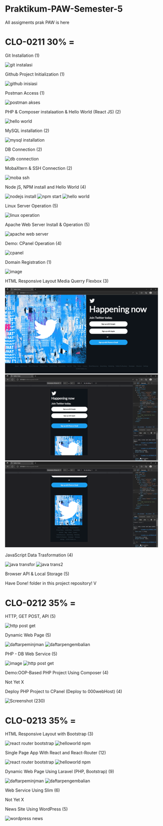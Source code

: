 # Praktikum-PAW-Semester-5
All assigments prak PAW is here

# CLO-0211 30% =

Git Installation (1)

![git instalasi](https://user-images.githubusercontent.com/86870047/209456930-faab1ae6-6d27-4ba3-9d09-efd3af9d3eb3.jpg)

Github Project Initialization (1)

![github inisiasi](https://user-images.githubusercontent.com/86870047/209456938-5a3215aa-28b0-4d79-8ec1-6cf609235b84.jpg)

Postman Access (1)

![postman akses](https://user-images.githubusercontent.com/86870047/209456952-5628073f-676e-4d9c-a8af-24963da029f4.jpg)

PHP & Composer instalaation & Hello World (React JS) (2)

![hello world](https://user-images.githubusercontent.com/86870047/209456966-5b250c54-e7b4-48f1-b690-f7b2976ed4ce.jpg)

MySQL installation (2)

![mysql installation](https://user-images.githubusercontent.com/86870047/209456973-6ec45556-5dc7-4bba-ba5d-e6abb2bc63a9.jpg)

DB Connection (2)

![db connection](https://user-images.githubusercontent.com/86870047/209456978-b02af4a2-3a87-465a-a2b3-2d6de06c89dc.jpg)

MobaXtern & SSH Connection (2)

![moba ssh](https://user-images.githubusercontent.com/86870047/209456987-3ff32a7c-e089-4ac2-b2b2-d2789000b1d1.jpg)

Node jS, NPM install and Hello World (4)

![nodejs install](https://user-images.githubusercontent.com/86870047/209457000-fd1ca553-f2cc-46f3-9ec6-a7095e74e475.jpg)
![npm start](https://user-images.githubusercontent.com/86870047/209457001-69131876-757f-4cf9-9370-da7a962e7b26.jpg)
![hello world](https://user-images.githubusercontent.com/86870047/209457011-a843126e-5c4a-4f8f-94d9-5cf1070b599d.jpg)

Linux Server Operation (5)

![linux operation](https://user-images.githubusercontent.com/86870047/209457014-6d187128-73e3-4974-89ed-313f3025a708.jpg)

Apache Web Server Install & Operation (5)

![apache web server](https://user-images.githubusercontent.com/86870047/209457018-cd59408a-222c-4c04-bd54-27056b7e5747.jpg)

Demo: CPanel Operation (4)

![cpanel](https://user-images.githubusercontent.com/86870047/209555381-3b5b9c32-bcb2-4171-8121-cd6957f086a4.jpeg)

Domain Registration (1)

![image](https://user-images.githubusercontent.com/86870047/209555316-63e151e3-aa5d-4812-8dc8-dec213647644.png)

HTML Responsive Layout Media Querry Flexbox (3)

![Index Home Page](https://github.com/marssihsaan/Praktikum-PAW-Semester-5/blob/main/layoutweb-responsive/resp1.png "Index Home Page")
![Index Home Page](https://github.com/marssihsaan/Praktikum-PAW-Semester-5/blob/main/layoutweb-responsive/resp2.png "Index Home Page")
![Index Home Page](https://github.com/marssihsaan/Praktikum-PAW-Semester-5/blob/main/layoutweb-responsive/resp3.png "Index Home Page")

JavaScript Data Trasformation (4)

![java transfor](https://user-images.githubusercontent.com/86870047/209457742-6c17dece-5f45-4564-bcbb-26eb8cd815f9.jpg)
![java trans2](https://user-images.githubusercontent.com/86870047/209457745-673ced7a-3f64-4cfb-a4d8-f04c1f03fb6a.jpg)

Browser API & Local Storage (5)

Have Done! folder in this project repository! V

# CLO-0212 35% = 

HTTP, GET POST, API (5)

![http post get](https://user-images.githubusercontent.com/86870047/209457174-866b811b-901d-4f9b-af3a-e3c7ead6f5a4.jpg)

Dynamic Web Page (5)

![daftarpeminjman](https://user-images.githubusercontent.com/86870047/209492482-e6d3dd50-68c4-4c09-a7ba-fa196b3062d5.png)
![daftarpengembalian](https://user-images.githubusercontent.com/86870047/209492494-4fe604ea-d274-47cd-9504-7a2fc26158c3.png)

PHP - DB Web Service (5)

![image](https://user-images.githubusercontent.com/86870047/209492666-919415cc-b3de-4b44-a554-68e9bba3ec3d.png)
![http post get](https://user-images.githubusercontent.com/86870047/209457858-08ef4eb6-8b22-4588-bb90-6ab54201a4a0.jpg)

Demo:OOP-Based PHP Project Using Composer (4)

Not Yet X

Deploy PHP Project to CPanel (Deploy to 000webHost) (4)

![Screenshot (230)](https://user-images.githubusercontent.com/86870047/209457227-e447c363-8537-4299-9bf9-96025727ea25.png)

# CLO-0213 35% = 

HTML Responsive Layout with Bootstrap (3)

![react router   bootstrap](https://user-images.githubusercontent.com/86870047/209457249-2bbf90cd-1bc0-4818-90c2-9db2c6dd07d0.jpg)
![helloworld npm](https://user-images.githubusercontent.com/86870047/209457251-5da40afc-ccf4-41f5-9659-ec1519e8ff58.jpg)

Single Page App With React and React-Router (12)

![react router   bootstrap](https://user-images.githubusercontent.com/86870047/209457260-693759e5-eba2-42ec-91b1-9d0c6171f2e7.jpg)
![helloworld npm](https://user-images.githubusercontent.com/86870047/209457265-c96eb820-c4e2-4865-8d99-456d586b4ae4.jpg)

Dynamic Web Page Using Laravel (PHP, Bootstrap) (9)

![daftarpeminjman](https://user-images.githubusercontent.com/86870047/209493536-43aa14d8-f312-4f72-8813-fc1964834675.png)
![daftarpengembalian](https://user-images.githubusercontent.com/86870047/209493546-578750b7-83ce-4dce-9d89-8411cfe7a758.png)

Web Service Using Slim (6)

Not Yet X

News Site Using WordPress (5)

![wordpress news](https://user-images.githubusercontent.com/86870047/209458441-8c8a65f0-8793-465e-88fe-0ec3ec944f01.jpg)












